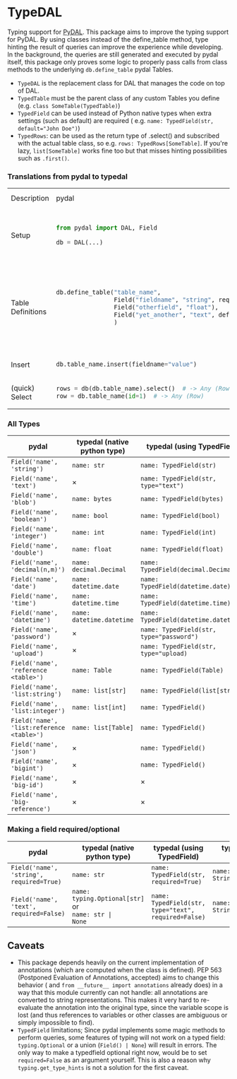 # TypeDAL

Typing support for [PyDAL](http://web2py.com/books/default/chapter/29/6).
This package aims to improve the typing support for PyDAL. By using classes instead of the define_table method,
type hinting the result of queries can improve the experience while developing. In the background, the queries are still
generated and executed by pydal itself, this package only proves some logic to properly pass calls from class methods to
the underlying `db.define_table` pydal Tables.

- `TypeDAL` is the replacement class for DAL that manages the code on top of DAL.
- `TypedTable` must be the parent class of any custom Tables you define (e.g. `class SomeTable(TypedTable)`)
- `TypedField` can be used instead of Python native types when extra settings (such as default) are required (
  e.g. `name: TypedField(str, default="John Doe")`)
- `TypedRows`: can be used as the return type of .select() and subscribed with the actual table class, so
  e.g. `rows: TypedRows[SomeTable]`. If you're lazy, `list[SomeTable]` works fine too but that misses hinting
  possibilities such as `.first()`.

### Translations from pydal to typedal

<table>
<tr>
<td>Description</td>
<td> pydal </td> <td> pydal alternative </td> <td> typedal </td> <td> typedal alternative(s) </td> <td> ... </td>
</tr>
<tr>
<tr>
<td>Setup</td>
<td>

```python
from pydal import DAL, Field

db = DAL(...)
```

</td>

<td></td>
<td>

```python
from src.typedal import TypeDAL, TypedTable, TypedField, TypedRows
from src.typedal.fields import TextField
from typing import Optional

db = TypeDAL(...)
```

</td>

</tr>
<tr>
<td>Table Definitions</td>
<td>

```python
db.define_table("table_name",
                Field("fieldname", "string", required=True),
                Field("otherfield", "float"),
                Field("yet_another", "text", default="Something")
                )
```

</td>
<td>
</td>

<td>

```python
@db.define
class TableName(TypedTable):
    fieldname: str
    otherfield: float | None
    yet_another: TypedField(str, type="text", default="something", required=False)
```

</td>

<td>

```python
import typing


class TableName(TypedTable):
    fieldname: str
    otherfield: typing.Optional[float]
    yet_another: TextField(default="something", required=False)


db.define(TableName)
```

</td>
</tr>

<tr>
<td>Insert</td>

<td>

```python
db.table_name.insert(fieldname="value")
```

</td>

<td></td>

<td>

```python
db.table_name.insert(fieldname="value")
```

<td>

```python
TableName.insert(fieldname="value")
```

</td>
</tr>

<tr>
<td>(quick) Select</td>


<td>

```python
rows = db(db.table_name).select()  # -> Any (Rows)
row = db.table_name(id=1)  # -> Any (Row)
```

</td>

<td></td>

<td>

```python
rows: TypedRows[TableName] = db(db.table_name).select()  # -> TypedRows[TableName]
row: TableName = db.table_name(id=1)  # -> TableName
```

<td>

```python
rows: TypedRows[TableName] = db(TableName).select()  # -> TypedRows[TableName]
row = TableName(id=1)  # -> TableName
```

</td>


</tr>

</table>


<!-- 
<td>

```python

```

</td>

<td></td>

<td>

<td>

```python

```

</td>
</tr>
-->

### All Types

| pydal                                     | typedal (native python type) | typedal (using TypedField)               | typedal (using specific Field)      |
|-------------------------------------------|------------------------------|------------------------------------------|-------------------------------------|
| `Field('name', 'string')`                 | `name: str`                  | `name: TypedField(str)`                  | `name: StringField()`               |
| `Field('name', 'text')`                   | ×                            | `name: TypedField(str, type="text")`     | `name: TextField()`                 |
| `Field('name', 'blob')`                   | `name: bytes`                | `name: TypedField(bytes)`                | `name: BlobField()`                 |
| `Field('name', 'boolean')`                | `name: bool`                 | `name: TypedField(bool)`                 | `name: BooleanField()`              |
| `Field('name', 'integer')`                | `name: int`                  | `name: TypedField(int)`                  | `name: IntegerField()`              |
| `Field('name', 'double')`                 | `name: float`                | `name: TypedField(float)`                | `name: DoubleField()`               |
| `Field('name', 'decimal(n,m)')`           | `name: decimal.Decimal`      | `name: TypedField(decimal.Decimal)`      | `name: DecimalField(n=n, m=m)`      |
| `Field('name', 'date')`                   | `name: datetime.date`        | `name: TypedField(datetime.date)`        | `name: DateField()`                 |
| `Field('name', 'time')`                   | `name: datetime.time`        | `name: TypedField(datetime.time)`        | `name: TimeField()`                 |
| `Field('name', 'datetime')`               | `name: datetime.datetime`    | `name: TypedField(datetime.datetime)`    | `name: DatetimeField()`             |
| `Field('name', 'password')`               | ×                            | `name: TypedField(str, type="password")` | `name: PasswordField()`             |
| `Field('name', 'upload')`                 | ×                            | `name: TypedField(str, type="upload)`    | `name: UploadField()`               |
| `Field('name', 'reference <table>')`      | `name: Table`                | `name: TypedField(Table)`                | `name: ReferenceField('table')`     |
| `Field('name', 'list:string')`            | `name: list[str]`            | `name: TypedField(list[str])`            | `name: ListStringField()`           |
| `Field('name', 'list:integer')`           | `name: list[int]`            | `name: TypedField()`                     | `name: ListIntegerField()`          |
| `Field('name', 'list:reference <table>')` | `name: list[Table]`          | `name: TypedField()`                     | `name: ListReferenceField('table')` |
| `Field('name', 'json')`                   | ×                            | `name: TypedField()`                     | `name: JSONField()`                 |
| `Field('name', 'bigint')`                 | ×                            | `name: TypedField()`                     | `name: BigintField()`               |
| `Field('name', 'big-id')`                 | ×                            | ×                                        | ×                                   |
| `Field('name', 'big-reference')`          | ×                            | ×                                        | ×                                   |

### Making a field required/optional

| pydal                                    | typedal (native python type)                                              | typedal (using TypedField)                           | typedal (using specific Field)      |
|------------------------------------------|---------------------------------------------------------------------------|------------------------------------------------------|-------------------------------------|
| `Field('name', 'string', required=True)` | `name: str`                                                               | `name: TypedField(str, required=True)`               | `name: StringField(required=True)`  |
| `Field('name', 'text', required=False)`  | `name: typing.Optional[str]` or  <br/> <code>name: str &#124; None</code> | `name: TypedField(str, type="text", required=False)` | `name: StringField(required=False)` |

## Caveats

- This package depends heavily on the current implementation of annotations (which are computed when the class is
  defined). PEP 563 (Postponed Evaluation of Annotations, accepted) aims to change this behavior (
  and `from __future__ import annotations` already does) in a way that this module currently can not handle: all
  annotations are converted to string representations. This makes it very hard to re-evaluate the annotation into the
  original type, since the variable scope is lost (and thus references to variables or other classes are ambiguous or
  simply impossible to find).
- `TypedField` limitations; Since pydal implements some magic methods to perform queries, some features of typing will
  not work on a typed field: `typing.Optional` or a union (`Field() | None`) will result in errors. The only way to make
  a typedfield optional right now, would be to set `required=False` as an argument yourself. This is also a reason
  why `typing.get_type_hints` is not a solution for the first caveat.
